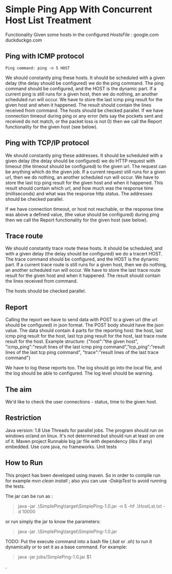 Simple Ping App With Concurrent Host List Treatment
=======================================================

Functionality
    Given some hosts in the configured *HostsFile* :
        google.com
        duckduckgo.com

Ping with ICMP protocol
---------------------------
    Ping command: ping -n 5 HOST
We should constantly ping these hosts. It should be scheduled with a given delay (the delay should be configured) we do the ping command.
The ping command should be configured, and the HOST is the dynamic part.
If a current ping is still runs for a given host, then we do nothing, an another scheduled run will occur. We have to store the last icmp ping
result for the given host and when it happened. The result should contain the lines received from command.
The hosts should be checked parallel.
If we have connection timeout during ping or any error (lets say the pockets sent and received do not match, or the packet loss is not 0) then we
call the Report functionality for the given host (see below).

Ping with TCP/IP protocol
-----------------------------
We should constantly ping these addresses. It should be scheduled with a given delay (the delay should be configured) we do HTTP request
with timeout (the timeout should be configured) to the given url. The request can be anything which do the given job. If a current request still runs
for a given url, then we do nothing, an another scheduled run will occur. We have to store the last tcp ping result for the given host and when
it happened. This result should contain which url, and how much was the response time (milliseconds) and what was the response http status.
The addresses should be checked parallel.

If we have connection timeout, or host not reachable, or the response time was above a defined value, (the value should be configured) during ping then
we call the Report functionality for the given host (see below).

Trace route
-----------------------
We should constantly trace route these hosts. It should be scheduled, and with a given delay (the delay should be configured) we do a tracert
HOST. The trace command should be configured, and the HOST is the dynamic part. If a current trace route is still runs for a given host, then we
do nothing, an another scheduled run will occur. We have to store the last trace route result for the given host and when it happened. The
result should contain the lines received from command.

The hosts should be checked parallel.

Report
-------------------------
Calling the report we have to send data with POST to a given url (the url should be configured) in json format. The POST body should have the
json value.
The data should contain 4 parts for the reporting host: the host, last icmp ping result for the host, last tcp ping result for the host, last trace
route result for the host.
Example structure:
    {"host":"the given host", "icmp_ping":"result lines of the last icmp ping command","tcp_ping":"result lines of the last tcp ping command",
     "trace":"result lines of the last trace command"}

We have to log these reports too. The log should go into the local file, and the log should be able to configured. The log level should be warning.

The aim
---------------------
We'd like to check the user connections - status, time to the given host.


Restriction
------------------------------------
Java version: 1.8
Use Threads for parallel jobs.
The program should run on windows or/and on linux. It's not determined but should run at least on one of it.
Maven project
Runnable big jar file with dependency (libs if any) embedded.
Use core java, no frameworks.
Unit tests


How to Run
----------------------------------
This project has been developed using maven. So in order to compile run for example *mvn clean install* ; also you can use *-DskipTest* to avoid running the tests.

The jar can be run as :
> java -jar .\SimplePing\target\SimplePing-1.0.jar -n 5 -hf .\HostLst.txt -d 10000

or run simply the jar to know the parameters:
> java -jar .\SimplePing\target\SimplePing-1.0.jar

TODO: Put the execute command into a bash file (*.bat* or *.sh*) to run it dynamically or to set it as a base command. For example:
> java -jar jobs/SimplePing-1.0.jar $1

.